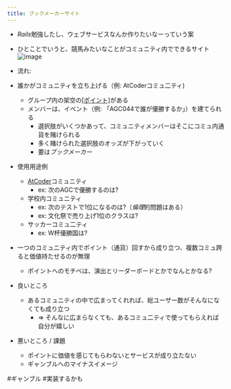 ```yaml
---
title: ブックメーカーサイト
---
```


* *Rails*勉強したし、ウェブサービスなんか作りたいなーっていう案

* ひとことでいうと、競馬みたいなことがコミュニティ内でできるサイト![image](https://gyazo.com/df826e14f59968e4b77989224e4c90b9/thumb/1000)

* 流れ:

* 誰かがコミュニティを立ち上げる（例: AtCoderコミュ二ティ)
  
  * グループ内の架空の[\[ポイント\]]([[通貨]])がある
  * メンバーは、イベント（例: 「AGC044で誰が優勝するか」）を建てられる
    * 選択肢がいくつかあって、コミュニティメンバーはそこにコミュ内通貨を賭けられる
    * 多く賭けられた選択肢のオッズが下がっていく
    * 要は*ブックメーカー*
* 使用用途例
  
  * [AtCoder](AtCoder.md)コミュニティ
    * ex: 次のAGCで優勝するのは?
  * 学校内コミュニティ
    * ex: 次のテストで1位になるのは?（*倫理*的問題はある）
    * ex: 文化祭で売り上げ1位のクラスは?
  * サッカーコミュ二ティ
    * ex: W杯優勝国は?
* 一つのコミュニティ内でポイント（通貨）回すから成り立つ、複数コミュ跨ると価値持たせるのが無理
  
  * ポイントへのモチベは、演出とリーダーボードとかでなんとかなる?
* 良いところ
  
  * あるコミュニティの中で広まってくれれば、総ユーザー数がそんなになくても成り立つ
    * => そんなに広まらなくても、あるコミュ二ティで使ってもらえれば自分が嬉しい
* 悪いところ / 課題
  
  * ポイントに価値を感じてもらわないとサービスが成り立たない
  * ギャンブルへのマイナスイメージ

\#ギャンブル
\#実装するかも
